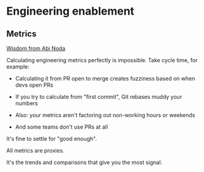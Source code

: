 # Engineering enablement

## Metrics

[Wisdom from Abi Noda](https://www.linkedin.com/posts/abinoda_calculating-engineering-metrics-perfectly-activity-7125114089193816064-F5A3?utm_source=share&utm_medium=member_desktop)

Calculating engineering metrics perfectly is impossible. Take cycle time, for example:

- Calculating it from PR open to merge creates fuzziness based on when devs open PRs

- If you try to calculate from "first commit", Git rebases muddy your numbers

- Also: your metrics aren't factoring out non-working hours or weekends

- And some teams don't use PRs at all

It's fine to settle for "good enough".

All metrics are proxies.

It's the trends and comparisons that give you the most signal.
